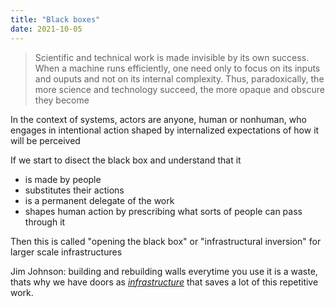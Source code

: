 ```yaml
---
title: "Black boxes"
date: 2021-10-05
---
```


> Scientific and technical work is made invisible by its own success. When a machine runs efficiently, one need only to focus on its inputs and ouputs and not on its internal complexity. Thus, paradoxically, the more science and technology succeed, the more opaque and obscure they become

In the context of systems, actors are anyone, human or nonhuman, who engages in intentional action shaped by internalized expectations of how it will be perceived

If we start to disect the black box and understand that it
- is made by people
- substitutes their actions
- is a permanent delegate of the work
- shapes human action by prescribing what sorts of people can pass through it

Then this is called "opening the black box" or "infrastructural inversion" for larger scale infrastructures

Jim Johnson: building and rebuilding walls everytime you use it is a waste, thats why we have doors as *[infrastructure](thoughts/infrastructure.md)* that saves a lot of this repetitive work.